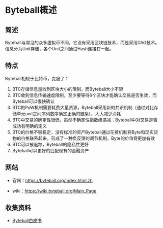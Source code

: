 # Byteball概述

## 简述

Byteball与常见的众多虚拟币不同，它没有采用区块链技术，而是采用DAG技术。信息分为Unit存储，各个Unit之间通过Hash连接在一起。

## 特点

Byteball相较于比特币，克服了：

1. BTC存储信息量收到区块大小的限制，而Byteball大小不限
2. BTC收到信息传输速度限制，至少要等待6个区块才能确认交易是否生效，而Byteball可以很快确认
3. BTC的PoW机制需要耗费大量资源，Byteball采用新的共识机制（通过对比存储单元unit之间序列数序确定正确的链条），大大减少消耗
4. BTC中交易的确定性很低，虽然不确定性指数级递减；Byteball中对交易是否成功有明确的定义
5. BTC的价格不够稳定，没有标准的资产Byteball通过花费机制将Byte和现实货物的价格联系起来，形成了一种负反馈的调节机制，Byte的价值将更加有效
6. BTC可以被追踪，Byteball的隐私性更好
7. Byteball可以更好的匹配现有的金融资产

## 网站

- 官网：<https://byteball.org/index.html.zh>

- wiki：<https://wiki.byteball.org/Main_Page>

## 收集资料

- [Byteball白皮书](字节雪球白皮书.md)

